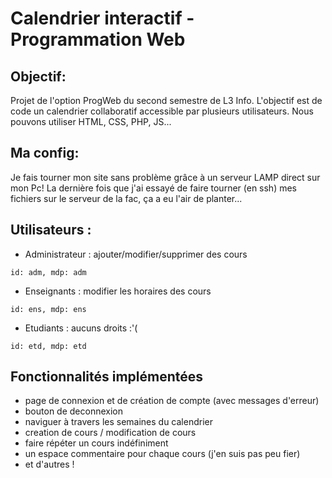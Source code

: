 # Calendrier interactif - Programmation Web
## Objectif:
Projet de l'option ProgWeb du second semestre de L3 Info. L'objectif est de code un calendrier collaboratif accessible par plusieurs utilisateurs. Nous pouvons utiliser HTML, CSS, PHP, JS...

## Ma config:
Je fais tourner mon site sans problème grâce à un serveur LAMP direct sur mon Pc!
La dernière fois que j'ai essayé de faire tourner (en ssh) mes fichiers sur le serveur de la fac, ça a eu l'air de planter...

## Utilisateurs :

- Administrateur : ajouter/modifier/supprimer des cours
```
id: adm, mdp: adm
```
- Enseignants : modifier les horaires des cours
```
id: ens, mdp: ens
```
- Etudiants : aucuns droits :'( 
```
id: etd, mdp: etd
```

## Fonctionnalités implémentées

- page de connexion et de création de compte (avec messages d'erreur)
- bouton de deconnexion
- naviguer à travers les semaines du calendrier
- creation de cours / modification de cours
- faire répéter un cours indéfiniment
- un espace commentaire pour chaque cours (j'en suis pas peu fier)
- et d'autres !
